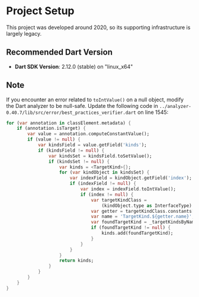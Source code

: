 # Project Setup

This project was developed around 2020, so its supporting infrastructure is largely legacy.

## Recommended Dart Version
- **Dart SDK Version**: 2.12.0 (stable) on "linux_x64"

## Note
If you encounter an error related to `toIntValue()` on a null object, modify the Dart analyzer to be null-safe. Update the following code in `../analyzer-0.40.7/lib/src/error/best_practices_verifier.dart` on line 1545:

```dart
for (var annotation in classElement.metadata) {
    if (annotation.isTarget) {
        var value = annotation.computeConstantValue();
        if (value != null) {
            var kindsField = value.getField('kinds');
            if (kindsField != null) {
                var kindsSet = kindsField.toSetValue();
                if (kindsSet != null) {
                    var kinds = <TargetKind>{};
                    for (var kindObject in kindsSet) {
                        var indexField = kindObject.getField('index');
                        if (indexField != null) {
                            var index = indexField.toIntValue();
                            if (index != null) {
                                var targetKindClass =
                                    (kindObject.type as InterfaceType).element as EnumElementImpl;
                                var getter = targetKindClass.constants[index];
                                var name = 'TargetKind.${getter.name}';
                                var foundTargetKind = _targetKindsByName[name];
                                if (foundTargetKind != null) {
                                    kinds.add(foundTargetKind);
                                }
                            }
                        }
                    }
                    return kinds;
                }
            }
        }
    }
}
```